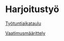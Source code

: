 # Harjoitustyö


[Työtuntiaikataulu](https://github.com/sppirtti/ot2018/blob/master/Dokumentaatio/Ty%C3%B6aikataulu.md)

[Vaatimusmäärittely](https://github.com/sppirtti/ot2018/blob/master/Dokumentaatio/M%C3%A4%C3%A4rittelydokumentti.md)
